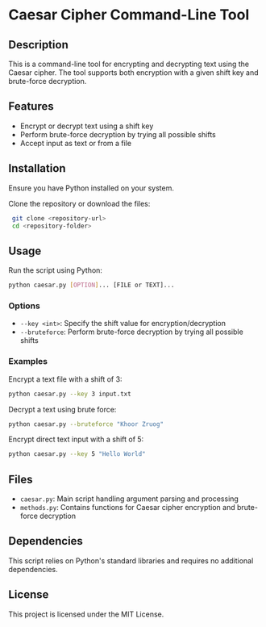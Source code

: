 # Caesar Cipher Command-Line Tool

## Description
This is a command-line tool for encrypting and decrypting text using the Caesar cipher. The tool supports both encryption with a given shift key and brute-force decryption.

## Features
- Encrypt or decrypt text using a shift key
- Perform brute-force decryption by trying all possible shifts
- Accept input as text or from a file

## Installation
Ensure you have Python installed on your system.

Clone the repository or download the files:
```sh
 git clone <repository-url>
 cd <repository-folder>
```

## Usage
Run the script using Python:
```sh
python caesar.py [OPTION]... [FILE or TEXT]...
```

### Options
- `--key <int>`: Specify the shift value for encryption/decryption
- `--bruteforce`: Perform brute-force decryption by trying all possible shifts

### Examples
Encrypt a text file with a shift of 3:
```sh
python caesar.py --key 3 input.txt
```

Decrypt a text using brute force:
```sh
python caesar.py --bruteforce "Khoor Zruog"
```

Encrypt direct text input with a shift of 5:
```sh
python caesar.py --key 5 "Hello World"
```

## Files
- `caesar.py`: Main script handling argument parsing and processing
- `methods.py`: Contains functions for Caesar cipher encryption and brute-force decryption

## Dependencies
This script relies on Python's standard libraries and requires no additional dependencies.

## License
This project is licensed under the MIT License.
